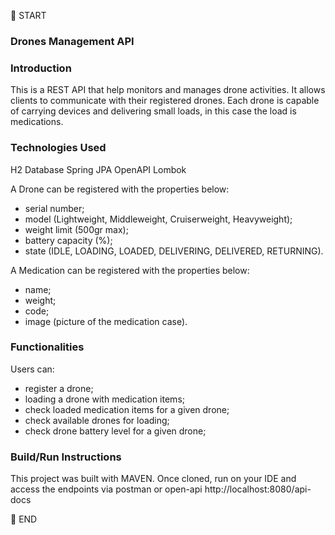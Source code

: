 :scroll: START

### Drones Management API

### Introduction
This is a REST API that help monitors and manages drone activities.
It allows clients to communicate with their registered drones. 
Each drone is capable of carrying devices and delivering small loads, in this case the load is medications.

### Technologies Used
H2 Database
Spring JPA
OpenAPI
Lombok


A Drone can be registered with the properties below:
- serial number;
- model (Lightweight, Middleweight, Cruiserweight, Heavyweight);
- weight limit (500gr max);
- battery capacity (%);
- state (IDLE, LOADING, LOADED, DELIVERING, DELIVERED, RETURNING).

A Medication can be registered with the properties below:
- name;
- weight;
- code;
- image (picture of the medication case).

### Functionalities
Users can:
- register a drone;
- loading a drone with medication items;
- check loaded medication items for a given drone;
- check available drones for loading;
- check drone battery level for a given drone;


### Build/Run Instructions

This project was built with MAVEN.
Once cloned, run on your IDE and access the endpoints via postman or open-api
http://localhost:8080/api-docs

:scroll: END